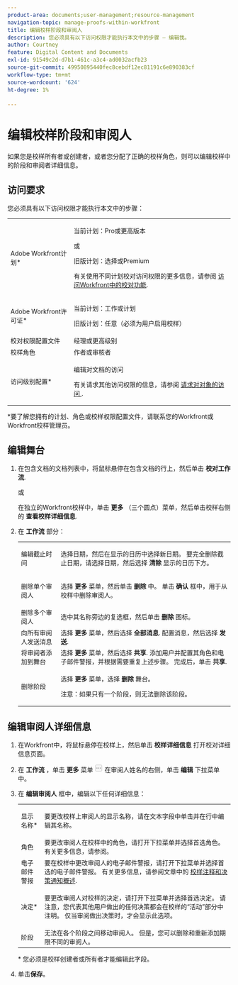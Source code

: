 ```yaml
---
product-area: documents;user-management;resource-management
navigation-topic: manage-proofs-within-workfront
title: 编辑校样阶段和审阅人
description: 您必须具有以下访问权限才能执行本文中的步骤 — 编辑我。
author: Courtney
feature: Digital Content and Documents
exl-id: 91549c2d-d7b1-461c-a3c4-ad0032acfb23
source-git-commit: 49950895440fec8cebdf12ec81191c6e890383cf
workflow-type: tm+mt
source-wordcount: '624'
ht-degree: 1%

---
```


# 编辑校样阶段和审阅人

如果您是校样所有者或创建者，或者您分配了正确的校样角色，则可以编辑校样中的阶段和审阅者详细信息。

## 访问要求

您必须具有以下访问权限才能执行本文中的步骤：

<table style="table-layout:auto"> 
 <col> 
 <col> 
 <tbody> 
  <tr> 
   <td role="rowheader">Adobe Workfront计划*</td> 
   <td> <p>当前计划：Pro或更高版本</p> <p>或</p> <p>旧版计划：选择或Premium</p> <p>有关使用不同计划校对访问权限的更多信息，请参阅 <a href="/help/quicksilver/administration-and-setup/manage-workfront/configure-proofing/access-to-proofing-functionality.md" class="MCXref xref">访问Workfront中的校对功能</a>.</p> </td> 
  </tr> 
  <tr> 
   <td role="rowheader">Adobe Workfront许可证*</td> 
   <td> <p>当前计划：工作或计划</p> <p>旧版计划：任意（必须为用户启用校样）</p> </td> 
  </tr> 
  <tr> 
   <td role="rowheader">校对权限配置文件 </td> 
   <td>经理或更高级别</td> 
  </tr> 
  <tr> 
   <td role="rowheader">校样角色</td> 
   <td>作者或审核者 </td> 
  </tr> 
  <tr> 
   <td role="rowheader">访问级别配置*</td> 
   <td> <p>编辑对文档的访问</p> <p>有关请求其他访问权限的信息，请参阅 <a href="../../../workfront-basics/grant-and-request-access-to-objects/request-access.md" class="MCXref xref">请求对对象的访问 </a>.</p> </td> 
  </tr> 
 </tbody> 
</table>

&#42;要了解您拥有的计划、角色或校样权限配置文件，请联系您的Workfront或Workfront校样管理员。

## 编辑舞台

1. 在包含文档的文档列表中，将鼠标悬停在包含文档的行上，然后单击 **校对工作流**.

   或

   在独立的Workfront校样中，单击 **更多** （三个圆点）菜单，然后单击校样右侧的 **查看校样详细信息**.

1. 在 **工作流** 部分：

   <table style="table-layout:auto"> 
    <col> 
    <col> 
    <tbody> 
     <tr> 
      <td role="rowheader">编辑截止时间</td> 
      <td> <p>选择日期，然后在显示的日历中选择新日期。 要完全删除截止日期，请选择日期，然后选择 <strong>清除</strong> 显示的日历下方。</p> </td> 
     </tr> 
     <tr> 
      <td role="rowheader">删除单个审阅人</td> 
      <td> <p>选择 <strong>更多</strong> 菜单，然后单击 <strong>删除</strong> 中。 单击 <strong>确认</strong> 框中，用于从校样中删除审阅人。</p> </td> 
     </tr> 
     <tr> 
      <td role="rowheader">删除多个审阅人</td> 
      <td>选中其名称旁边的复选框，然后单击 <strong>删除</strong> 图标。</td> 
     </tr> 
     <tr> 
      <td role="rowheader">向所有审阅人发送消息</td> 
      <td>选择 <strong>更多</strong> 菜单，然后选择 <strong>全部消息</strong>. 配置消息，然后选择 <strong>发送</strong>.</td> 
     </tr> 
     <tr> 
      <td role="rowheader">将审阅者添加到舞台</td> 
      <td>选择 <strong>更多</strong> 菜单，然后选择 <strong>共享</strong>. 添加用户并配置其角色和电子邮件警报，并根据需要重复上述步骤。 完成后，单击 <strong>共享</strong>.</td> 
     </tr> 
     <tr> 
      <td role="rowheader">删除阶段</td> 
      <td> <p>选择 <strong>更多</strong> 菜单，选择 <strong>删除</strong> 舞台。</p> <p>注意：如果只有一个阶段，则无法删除该阶段。</p> </td> 
     </tr> 
    </tbody> 
   </table>

## 编辑审阅人详细信息

1. 在Workfront中，将鼠标悬停在校样上，然后单击 **校样详细信息** 打开校对详细信息页面。
1. 在 **工作流** ，单击 **更多** 菜单 ![](assets/more-button-small.png) 在审阅人姓名的右侧，单击 **编辑** 下拉菜单中。

1. 在 **编辑审阅人** 框中，编辑以下任何详细信息：

   <table style="table-layout:auto"> 
    <col> 
    <col> 
    <tbody> 
     <tr> 
      <td role="rowheader">显示名称*</td> 
      <td> <p>要更改校样上审阅人的显示名称，请在文本字段中单击并在行中编辑其名称。</p> </td> 
     </tr> 
     <tr> 
      <td role="rowheader">角色</td> 
      <td>要更改审阅人在校样中的角色，请打开下拉菜单并选择首选角色。 有关更多信息，请参阅。</td> 
     </tr> 
     <tr> 
      <td role="rowheader">电子邮件警报</td> 
      <td>要在校样中更改审阅人的电子邮件警报，请打开下拉菜单并选择首选的电子邮件警报。 有关更多信息，请参阅文章中的 <a href="../../../review-and-approve-work/proofing/proofing-overview/notifications-proof-comments-decisions.md" class="MCXref xref">校样注释和决策通知概述</a>.</td> 
     </tr> 
     <tr data-mc-conditions=""> 
      <td role="rowheader">决定*</td> 
      <td> <p>要更改审阅人对校样的决定，请打开下拉菜单并选择首选决定。 请注意，您代表其他用户做出的任何决策都会在校样的“活动”部分中注明。 仅当审阅做出决策时，才会显示此选项。</p> </td> 
     </tr> 
     <tr> 
      <td role="rowheader">阶段</td> 
      <td>无法在各个阶段之间移动审阅人。 但是，您可以删除和重新添加期限不同的审阅人。</td> 
     </tr> 
    </tbody> 
   </table>

   &#42; 您必须是校样创建者或所有者才能编辑此字段。

1. 单击&#x200B;**保存**。
